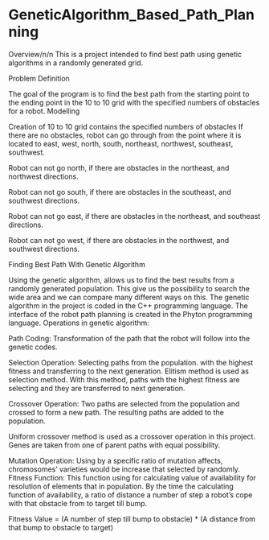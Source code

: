 # GeneticAlgorithm_Based_Path_Planning
Overview/n/n
This is a project intended to find best path using genetic algorithms in a randomly generated grid.

Problem Definition

The goal of the program is to find the best path from the starting point to the ending point in the 10 to 10 grid with the specified numbers of obstacles for a robot.
Modelling

Creation of 10 to 10 grid contains the specified numbers of obstacles
If there are no obstacles, robot can go through from the point where it is located to east, west, north, south, northeast, northwest, southeast, southwest.

Robot can not go north, if there are obstacles in the northeast, and northwest directions.

Robot can not go south, if there are obstacles in the southeast, and southwest directions.

Robot can not go east, if there are obstacles in the northeast, and southeast directions.

Robot can not go west, if there are obstacles in the northwest, and southwest directions.

Finding Best Path With Genetic Algorithm

Using the genetic algorithm, allows us to find the best results from a randomly generated population. This give us the possibility to search the wide area and we can compare many different ways on this.
The genetic algorithm in the project is coded in the C++ programming language.
The interface of the robot path planning is created in the Phyton programming language.
Operations in genetic algorithm:

Path Coding: Transformation of the  path that the robot will follow into the genetic codes.

Selection Operation: Selecting paths from the population. with the highest fitness and transferring to the next generation. Elitism method is used as selection method. With this method, paths with the highest fitness are selecting and they are transferred to next generation.

Crossover Operation: Two paths are selected from the population and crossed to form a new path. The resulting paths are added to the population.

Uniform crossover method is used as a crossover operation in this project. Genes are taken from one of parent paths with equal possibility.

Mutation Operation: Using by a specific ratio of mutation affects, chromosomes’ varieties would be increase that selected by randomly.
Fitness Function: This function using for calculating value of availability for resolution of elements that in population.
By the time the calculating function of availability, a ratio of distance a number of step a robot’s cope with that obstacle from to target till bump.

Fitness Value = (A number of step till bump to obstacle) * (A distance from that bump to obstacle to target)


